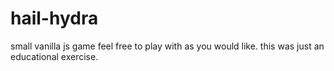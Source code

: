# hail-hydra
small vanilla js game
feel free to play with as you would like. this was just an educational exercise.
